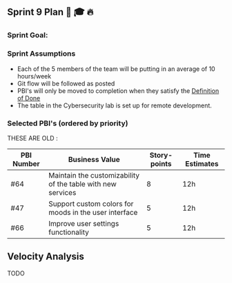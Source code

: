 ## Sprint 9 Plan :tada: :mortar_board: :fire: 

### Sprint Goal:



### Sprint Assumptions

* Each of the 5 members of the team will be putting in an average of 10 hours/week
* Git flow will be followed as posted
* PBI's will only be moved to completion when they satisfy the [Definition of Done](/msoe.edu/sdl/sd21/sisyphus/msoe-sisbot/-/wikis/Process/Definition%20of%20Done)
* The table in the Cybersecurity lab is set up for remote development.

### Selected PBI's (ordered by priority)

THESE ARE OLD : 


| PBI Number | Business Value | Story-points | Time Estimates | 
| ---------- | -------------- | ------------ | -------------- |
| #64 | Maintain the customizability of the table with new services | 8 | 12h |
| #47 | Support custom colors for moods in the user interface | 5 | 12h |
| #66 | Improve user settings functionality | 5 | 12h | 

## Velocity Analysis
 TODO